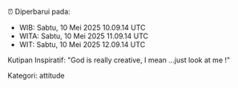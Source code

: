 ⏰ Diperbarui pada:
- WIB: Sabtu, 10 Mei 2025 10.09.14 UTC
- WITA: Sabtu, 10 Mei 2025 11.09.14 UTC
- WIT: Sabtu, 10 Mei 2025 12.09.14 UTC

Kutipan Inspiratif:
"God is really creative, I mean ...just look at me !"


Kategori: attitude

